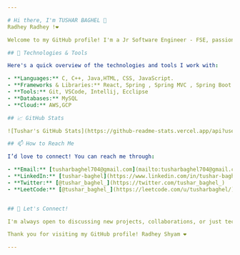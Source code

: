 ```yaml
---

# Hi there, I'm TUSHAR BAGHEL 👋
Radhey Radhey !❤️

Welcome to my GitHub profile! I'm a Jr Software Engineer - FSE, passionate about Software development. Here, you'll find a collection of my projects, contributions, and repositories that reflect my work and interests in Software engineering and java full stack development.

## 🔧 Technologies & Tools

Here's a quick overview of the technologies and tools I work with:

- **Languages:** C, C++, Java,HTML, CSS, JavaScript.
- **Frameworks & Libraries:** React, Spring , Spring MVC , Spring Boot
- **Tools:** Git, VSCode, Intellij, Ecclipse
- **Databases:** MySQL
- **Cloud:** AWS,GCP

## 📈 GitHub Stats

![Tushar's GitHub Stats](https://github-readme-stats.vercel.app/api?username=tushar-baghel&show_icons=true&hide_title=true&hide=prs&count_private=true&theme=dark)

## 📫 How to Reach Me

I’d love to connect! You can reach me through:

- **Email:** [tusharbaghel704@gmail.com](mailto:tusharbaghel704@gmail.com)
- **LinkedIn:** [tushar-baghel](https://www.linkedin.com/in/tushar-baghel/)
- **Twitter:** [@tushar_baghel_](https://twitter.com/tushar_baghel_)
- **LeetCode:** [@tushar_baghel_](https://leetcode.com/u/tusharbaghel/)


## 💬 Let's Connect!

I'm always open to discussing new projects, collaborations, or just tech in general. Feel free to reach out or drop a message !

Thank you for visiting my GitHub profile! Radhey Shyam ❤️

---
```


